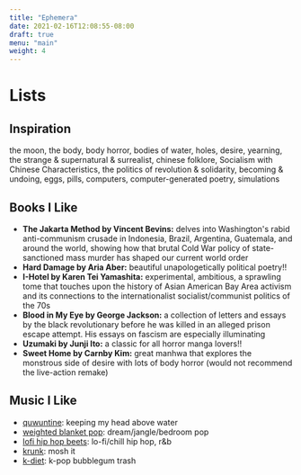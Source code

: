 ```yaml
---
title: "Ephemera"
date: 2021-02-16T12:08:55-08:00
draft: true
menu: "main"
weight: 4
---
```


# Lists

## Inspiration

the moon, the body, body horror, bodies of water, holes, desire, yearning, the strange & supernatural & surrealist, chinese folklore, Socialism with Chinese Characteristics, the politics of revolution & solidarity, becoming & undoing, eggs, pills, computers, computer-generated poetry, simulations

## Books I Like

- **The Jakarta Method by Vincent Bevins:** delves into Washington's rabid anti-communism crusade in Indonesia, Brazil, Argentina, Guatemala, and around the world, showing how that brutal Cold War policy of state-sanctioned mass murder has shaped our current world order
- **Hard Damage by Aria Aber:** beautiful unapologetically political poetry!!
- **I-Hotel by Karen Tei Yamashita:** experimental, ambitious, a sprawling tome that touches upon the history of Asian American Bay Area activism and its connections to the internationalist socialist/communist politics of the 70s
- **Blood in My Eye by George Jackson:** a collection of letters and essays by the black revolutionary before he was killed in an alleged prison escape attempt. His essays on fascism are especially illuminating
- **Uzumaki by Junji Ito:** a classic for all horror manga lovers!!
- **Sweet Home by Carnby Kim:** great manhwa that explores the monstrous side of desire with lots of body horror (would not recommend the live-action remake)

## Music I Like

- [quwuntine](https://open.spotify.com/playlist/6MfPnBPF2BkOqfxiczEX8w?si=7I2hx7sMRi6mi145Oz0Nfw): keeping my head above water
- [weighted blanket pop](https://open.spotify.com/playlist/3UAY8IC70TzTFWZtour6Fg?si=ziyU5T-PSriVWDsuy-CCkA): dream/jangle/bedroom pop
- [lofi hip hop beets](https://open.spotify.com/playlist/2xYf1IOdN0kdsTC1dxXUEu?si=eeBuPzIlQgal_HFOhcaIvg): lo-fi/chill hip hop, r&b
- [krunk](https://open.spotify.com/playlist/10pOhElmZPOEqJq8WvVj8m?si=Ad8k8TGISseRV3vKFWoOIw): mosh it
- [k-diet](https://open.spotify.com/playlist/2aqpBl0QGxbT1LM568fiVx?si=s1XuRzG9TxqARJwZd75FTQ): k-pop bubblegum trash

